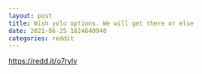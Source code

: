 ```yaml
--- 
layout: post 
title: Wish yolo options. We will get there or else 
date: 2021-06-25 1624640940 
categories: reddit 
--- 
```

https://redd.it/o7rylv